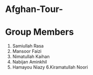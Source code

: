 # Afghan-Tour-
# Group Members

1. Samiullah Rasa
2. Mansoor Faizi
3. Nimatullah Kaihan
4. Nabijan Aminkhil
5. Hamayou Niazy
6.Kiramatullah Noori
